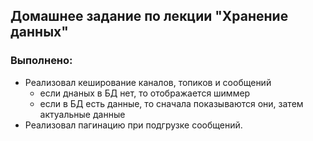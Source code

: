 ## Домашнее задание по лекции "Хранение данных"

### Выполнено:
- Реализовал кеширование каналов, топиков и сообщений
  - если днаных в БД нет, то отображается шиммер
  - если в БД есть данные, то сначала показываются они, затем актуальные данные
- Реализовал пагинацию при подгрузке сообщений.